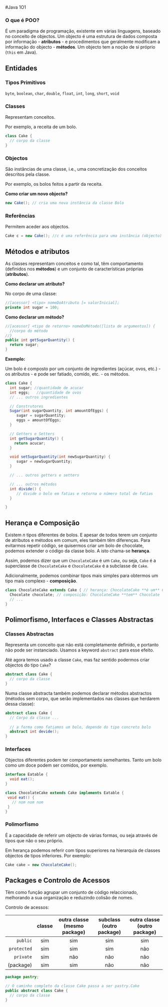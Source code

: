 #Java 1O1

### O que é POO?

É um paradigma de programação, existente em várias linguagens, baseado no conceito de objectos. Um objecto é uma estrutura de dados composta por informação - **atributos** - e procedimentos que geralmente modificam a informação do objecto - **métodos**. Um objecto tem a noção de si próprio (`this` em Java).

## Entidades

### Tipos Primitivos

`byte`, `boolean`, `char`, `double`, `float`,  `int`,  `long`, `short`, `void` 

### Classes

Representam conceitos. 

Por exemplo, a receita de um bolo.

```java
class Cake {
  // corpo da classe
}
```

### Objectos

São instâncias de uma classe, i.e., uma concretização dos conceitos descritos pela classe.

Por exemplo, os bolos feitos a partir da receita.

**Como criar um novo objecto?**

```java
new Cake(); // cria uma nova instância da classe Bolo
```

### Referências

Permitem aceder aos objectos.

```java
Cake c = new Cake(); //c é uma referência para uma instância (objecto) da classe Cake
```

## Métodos e atributos

As classes representam conceitos e como tal, têm comportamento (definidos nos **métodos**) e um conjunto de características próprias (**atributos**).

**Como declarar um atributo?**

No corpo de uma classe:

```java
//[acessor] <tipo> nomeDoAtributo [= valorInicial];
private int sugar = 100;
```

**Como declarar um método?**

```java
//[acessor] <tipo de retorno> nomeDoMétodo([lista de argumentos]) {
  //corpo do método
//}
public int getSugarQuantity() {
  return sugar;
}
```

**Exemplo:**

Um bolo é composto por um conjunto de ingredientes (açúcar, ovos, etc.) - os atributos - e pode ser fatiado, comido, etc. - os métodos.

```java
class Cake {
  int sugar; //quantidade de acucar
  int eggs;   //quantidade de ovos
  // ... outros ingredientes

  // Construtores
  Sugar(int sugarQuantity, int amountOfEggs) {
     sugar = sugarQuantity;
     eggs = amountOfEggs;
  }

  // Getters e Setters
  int getSugarQuantity() {
    return acucar;
  }

  void setSugarQuantity(int newSugarQuantity) {
     sugar = newSugarQuantity;
  }

  // ... outros getters e setters

  // ... outros métodos
  int divide() {
     // divide o bolo em fatias e retorna o número total de fatias
  }

}
```

## Herança e Composição

Existem *n* tipos diferentes de bolos. E apesar de todos terem um conjunto de atributos e métodos em comum, eles também têm diferenças. Para evitarmos repetir código, se quisermos criar um bolo de chocolate, podemos extender o código da classe bolo. A isto chama-se **herança**.

Assim, podemos dizer que um `ChocolateCake` é um `Cake`, ou seja, `Cake` é a superclasse de `ChocolateCake` e `ChocolateCake` é a subclasse de `Cake`.

Adicionalmente, podemos combinar tipos mais simples para obtermos um tipo mais complexo - **composição**.

```java
class ChocolateCake extends Cake { // herança: ChocolateCake **é um** Cake
  Chocolate chocolate; // composição: ChocolateCake **tem** Chocolate 
  // ...
}
```

## Polimorfismo, Interfaces e Classes Abstractas

### Classes Abstractas

Representa um conceito que não está completamente definido, e portanto não pode ser instanciado. Usamos a keyword `abstract` para esse efeito.

Até agora temos usado a classe `Cake`, mas faz sentido podermos criar objectos do tipo `Cake`?

```java
abstract class Cake {
  // corpo da classe
}
```

Numa classe abstracta também podemos declarar métodos abstractos (métodos sem corpo, que serão implementados nas classes que herdarem dessa classe):

```java
abstract class Cake {
  // Corpo da classe ...
  
  // a forma como fatiamos um bolo, depende do tipo concreto bolo
  abstract int devide(); 
}
```

### Interfaces

Objectos diferentes podem ter comportamento semelhantes. Tanto um bolo como um doce podem ser comidos, por exemplo.

```java
interface Eatable {
  void eat();
}

class ChocolateCake extends Cake implements Eatable {
 void eat() {
   // nom nom nom 
 } 
}
```

### Polimorfismo

É a capacidade de referir um objecto de várias formas, ou seja através de tipos que não o seu próprio.

Em herança podemos referir com tipos superiores na hierarquia de classes objectos de tipos inferiores. Por exemplo:

```java
Cake cake = new ChocolateCake();
```

## Packages e Controlo de Acessos

Têm como função agrupar um conjunto de código relaccionado, melhorando a sua organização e reduzindo colisão de nomes.

Controlo de acessos:

|             | classe | outra classe (mesmo package) | subclass (outro package) | outra classe (outro package) |
| ----------: | :----: | :--------------------------: | :----------------------: | :--------------------------: |
|    `public` |  sim   |             sim              |           sim            |             sim              |
| `protected` |  sim   |             sim              |           sim            |             não              |
|   `private` |  sim   |             não              |           não            |             não              |
|   (package) |  sim   |             sim              |           não            |             não              |

```java
package pastry;

// O caminho completo da classe Cake passa a ser pastry.Cake
public abstract class Cake {
  // corpo da classe
}
```

